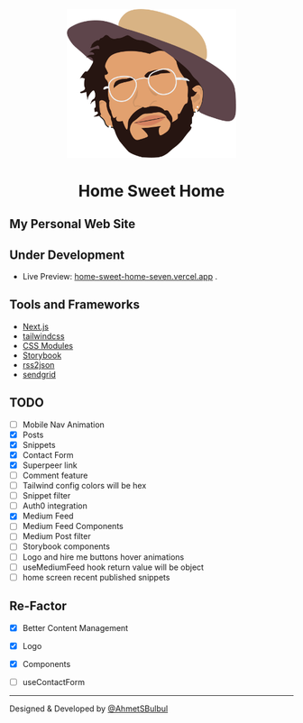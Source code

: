 <p align="center">
  <a href="https://ahmetsafabulbul.com/">
    <img alt="Ahmet Safa Bulbul" src="https://github.com/AhmetSBulbul/home-sweet-home/blob/main/public/myHead.png" width="300" />
  </a>
</p>
<h1 align="center">
  Home Sweet Home
</h1>

## My Personal Web Site

## Under Development

- Live Preview: [home-sweet-home-seven.vercel.app](https://home-sweet-home-seven.vercel.app/)
  .

## Tools and Frameworks

- [Next.js](https://nextjs.org/)
- [tailwindcss](https://tailwindcss.com/)
- [CSS Modules](https://github.com/css-modules/css-modules)
- [Storybook](https://storybook.js.org/)
- [rss2json](https://rss2json.com/)
- [sendgrid](https://sendgrid.com/)

## TODO

- [ ] Mobile Nav Animation
- [x] Posts
- [x] Snippets
- [x] Contact Form
- [x] Superpeer link
- [ ] Comment feature
- [ ] Tailwind config colors will be hex
- [ ] Snippet filter
- [ ] Auth0 integration
- [x] Medium Feed
- [ ] Medium Feed Components
- [ ] Medium Post filter
- [ ] Storybook components
- [ ] Logo and hire me buttons hover animations
- [ ] useMediumFeed hook return value will be object
- [ ] home screen recent published snippets

## Re-Factor

- [x] Better Content Management
- [x] Logo
- [x] Components
- [ ] useContactForm


---

Designed & Developed by [@AhmetSBulbul](https://ahmetsafabulbul.com/)
